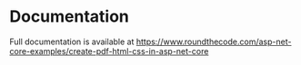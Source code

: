 # Documentation

Full documentation is available at https://www.roundthecode.com/asp-net-core-examples/create-pdf-html-css-in-asp-net-core
